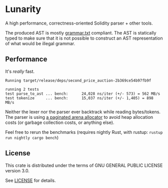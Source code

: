 # Lunarity

A high performance, correctness-oriented Solidity parser + other tools.

The produced AST is mostly [grammar.txt](https://github.com/ethereum/solidity/blob/develop/docs/grammar.txt) compliant.
The AST is statically typed to make sure that it is not possible to construct an AST representation of what would be
illegal grammar.

## Performance

It's *really* fast.

```
Running target/release/deps/second_price_auction-2b369ce54b97fb9f

running 2 tests
test parse_to_ast ... bench:      24,028 ns/iter (+/- 573) = 562 MB/s
test tokenize     ... bench:      15,037 ns/iter (+/- 1,405) = 898 MB/s
```

Neither the lexer nor the parser ever backtrack while reading bytes/tokens. The parser is using [a paginated
arena allocator](https://docs.rs/toolshed/0.4.0/toolshed/struct.Arena.html) to avoid heap allocation costs
(or garbage collection costs, or anything else).

Feel free to rerun the benchmarks (requires nightly Rust, with rustup: `rustup run nightly cargo bench`)

## License

This crate is distributed under the terms of GNU GENERAL PUBLIC LICENSE version 3.0.

See [LICENSE](LICENSE) for details.
